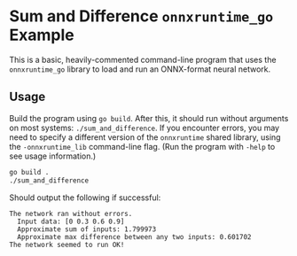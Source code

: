 Sum and Difference `onnxruntime_go` Example
===========================================

This is a basic, heavily-commented command-line program that uses the
`onnxruntime_go` library to load and run an ONNX-format neural network.

Usage
-----

Build the program using `go build`. After this, it should run without arguments
on most systems: `./sum_and_difference`.  If you encounter errors, you may need
to specify a different version of the `onnxruntime` shared library, using the
`-onnxruntime_lib` command-line flag.  (Run the program with `-help` to see
usage information.)

```bash
go build .
./sum_and_difference
```

Should output the following if successful:
```
The network ran without errors.
  Input data: [0 0.3 0.6 0.9]
  Approximate sum of inputs: 1.799973
  Approximate max difference between any two inputs: 0.601702
The network seemed to run OK!
```

